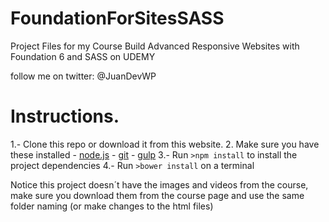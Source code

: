 # FoundationForSitesSASS

Project Files for my Course Build Advanced Responsive Websites with Foundation 6 and SASS on UDEMY

follow me on twitter: @JuanDevWP

# Instructions.

1.- Clone this repo or download it from this website.
2. Make sure you have these installed
	- [node.js](http://nodejs.org/)
	- [git](http://git-scm.com/)
 	- [gulp](http://gulpjs.com/)
3.- Run `>npm install` to install the project dependencies
4.- Run `>bower install` on a terminal

Notice this project doesn´t have the images and videos from the course, make sure you download them from the course page and use the same folder naming (or make changes to the html files)
